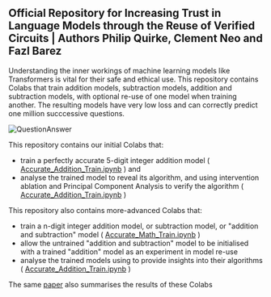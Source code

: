 ## Official Repository for Increasing Trust in Language Models through the Reuse of Verified Circuits | Authors Philip Quirke, Clement Neo and Fazl Barez

Understanding the inner workings of machine learning models like Transformers is vital for their safe and ethical use. 
This repository contains Colabs that train addition models, subtraction models, addition and subtraction models, with optional re-use of one model when training another.
The resulting models have very low loss and can correctly predict one million succcessive questions.  



![QuestionAnswer](./addition_2.svg?raw=true "Question Answer Shape")




This repository contains our initial Colabs that:
- train a perfectly accurate 5-digit integer addition model ( [Accurate_Addition_Train.ipynb](https://github.com/apartresearch/verified_addition/blob/main/Accurate_Addition_Train.ipynb) ) and
- analyse the trained model to reveal its algorithm, and using intervention ablation and Principal Component Analysis to verify the algorithm ( [Accurate_Addition_Train.ipynb](https://github.com/apartresearch/verified_addition/blob/main/Accurate_Addition_Analyse.ipynb) )

This repository also contains more-advanced Colabs that:
- train a n-digit integer addition model, or subtraction model, or "addition and subtraction" model ( [Accurate_Math_Train.ipynb](https://github.com/apartresearch/verified_addition/blob/main/Accurate_Math_Train.ipynb) )
- allow the untrained "addition and subtraction" model to be initialised with a trained "addition" model as an experiment in model re-use 
- analyse the trained models using to provide insights into their algorithms  ( [Accurate_Addition_Train.ipynb](https://github.com/apartresearch/verified_addition/blob/main/Accurate_Math_Analyse.ipynb) )

The same [paper](https://arxiv.org/abs/2402.02619) also summarises the results of these Colabs 
